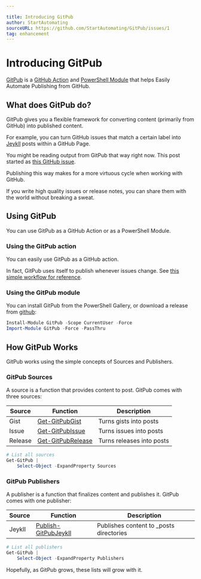 ```yaml
---

title: Introducing GitPub
author: StartAutomating
sourceURL: https://github.com/StartAutomating/GitPub/issues/1
tag: enhancement
---
```

# Introducing GitPub

[GitPub](https://github.com/StartAutomating/GitPub) is a [GitHub Action](https://github.com/marketplace/actions/usegitpub) and [PowerShell Module](https://www.powershellgallery.com/packages/GitPub/) that helps Easily Automate Publishing from GitHub.

## What does GitPub do?

GitPub gives you a flexible framework for converting content (primarily from GitHub) into published content.

For example, you can turn GitHub issues that match a certain label into [Jeykll](https://jekyllrb.com/) posts within a GitHub Page.

You might be reading output from GitPub that way right now.  This post started as [this GitHub issue](https://github.com/StartAutomating/GitPub/issues/1).

Publishing this way makes for a more virtuous cycle when working with GitHub.

If you write high quality issues or release notes, you can share them with the world without breaking a sweat.

## Using GitPub

You can use GitPub as a GitHub Action or as a PowerShell Module.

### Using the GitPub action

You can easily use GitPub as a GitHub action.  

In fact, GitPub uses itself to publish whenever issues change.  See [this simple workflow for reference](https://github.com/StartAutomating/GitPub/blob/main/.github/workflows/OnIssue.yml).

### Using the GitPub module

You can install GitPub from the PowerShell Gallery, or download a release from [github](https://github.com/StartAutomating/GitPub):

~~~PowerShell
Install-Module GitPub -Scope CurrentUser -Force
Import-Module GitPub -Force -PassThru
~~~

## How GitPub Works

GitPub works using the simple concepts of Sources and Publishers.

### GitPub Sources

A source is a function that provides content to post.  GitPub comes with three sources:

|Source|Function|Description|
|-|-|-|
|Gist       | [Get-GitPubGist](https://gitpub.start-automating.com/Get-GitPubGist)         | Turns gists into posts      |
|Issue     | [Get-GitPubIssue](https://gitpub.start-automating.com/Get-GitPubIssue)       | Turns issues into posts    |
|Release | [Get-GitPubRelease](https://gitpub.start-automating.com/Get-GitPubRelease)   | Turns releases into posts |

~~~PowerShell
# List all sources
Get-GitPub |
    Select-Object -ExpandProperty Sources
~~~

### GitPub Publishers

A publisher is a function that finalizes content and publishes it.  GitPub comes with one publisher:

|Source|Function|Description|
|-|-|-|
|Jeykll    | [Publish-GitPubJeykll](https://gitpub.start-automating.com/Publish-GitPubJeykll) | Publishes content to _posts directories    |

~~~PowerShell
# List all publishers
Get-GitPub |
    Select-Object -ExpandProperty Publishers
~~~

Hopefully, as GitPub grows, these lists will grow with it.


